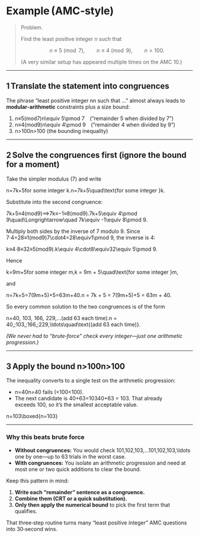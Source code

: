 # Example (AMC‑style)

> Problem.
> 
> 
> Find the least positive integer $n$ such that
> 
> $$
> n\equiv 5\pmod 7,\qquad n\equiv 4\pmod 9,\qquad n>100.
> $$
> 
> (A very similar setup has appeared multiple times on the AMC 10.)
> 

---

## 1 Translate the statement into congruences

The phrase “least positive integer nn such that …” almost always leads to **modular‐arithmetic** constraints plus a size bound:

1. n≡5(mod7)n\equiv 5\pmod 7 (“remainder 5 when divided by 7”)
2. n≡4(mod9)n\equiv 4\pmod 9 (“remainder 4 when divided by 9”)
3. n>100n>100 (the bounding inequality)

---

## 2 Solve the congruences first (ignore the bound for a moment)

Take the simpler modulus (7) and write

n=7k+5for some integer k.n=7k+5\quad\text{for some integer }k.

Substitute into the second congruence:

7k+5≡4(mod9)⟹7k≡−1≡8(mod9).7k+5\equiv 4\pmod 9\quad\Longrightarrow\quad 7k\equiv -1\equiv 8\pmod 9.

Multiply both sides by the inverse of 7 modulo 9.  Since 7⋅4=28≡1(mod9)7\cdot4=28\equiv1\pmod 9, the inverse is 4:

k≡4⋅8≡32≡5(mod9).k\equiv 4\cdot8\equiv32\equiv 5\pmod 9.

Hence

k=9m+5for some integer m,k = 9m + 5\quad\text{for some integer }m,

and

n=7k+5=7(9m+5)+5=63m+40.n = 7k + 5 = 7(9m+5)+5 = 63m + 40.

So every common solution to the two congruences is of the form

n=40,  103,  166,  229,…(add 63 each time).n = 40,\;103,\;166,\;229,\ldots\quad\text{(add 63 each time)}.

*(We never had to “brute‑force” check every integer—just one arithmetic progression.)*

---

## 3 Apply the bound n>100n>100

The inequality converts to a single test on the arithmetic progression:

- n=40n=40 fails (<100<100).
- The next candidate is 40+63=10340+63 = 103. That already exceeds 100, so it’s the smallest acceptable value.

n=103\boxed{n=103}

---

### Why this beats brute force

- **Without congruences:** You would check 101,102,103,…101,102,103,\ldots one by one—up to 63 trials in the worst case.
- **With congruences:** You isolate an arithmetic progression and need at most one or two quick additions to clear the bound.

Keep this pattern in mind:

1. **Write each “remainder” sentence as a congruence.**
2. **Combine them (CRT or a quick substitution).**
3. **Only then apply the numerical bound** to pick the first term that qualifies.

That three‑step routine turns many “least positive integer” AMC questions into 30‑second wins.